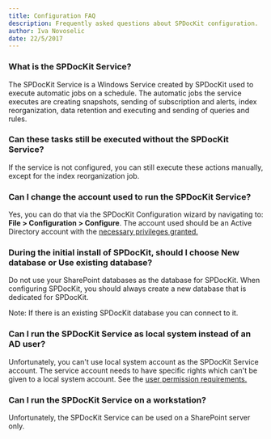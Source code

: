 ```yaml
---
title: Configuration FAQ
description: Frequently asked questions about SPDocKit configuration.
author: Iva Novoselic
date: 22/5/2017
---
```

### What is the SPDocKit Service?
The SPDocKit Service is a Windows Service created by SPDocKit used to execute automatic jobs on a schedule. The automatic jobs the service executes are creating snapshots, sending of subscription and alerts, index reorganization, data retention and executing and sending of queries and rules.

### Can these tasks still be executed without the SPDocKit Service?
If the service is not configured, you can still execute these actions manually, except for the index reorganization job.

### Can I change the account used to run the SPDocKit Service?
Yes, you can do that via the SPDocKit Configuration wizard by navigating to: __File > Configuration > Configure__. The account used should be an Active Directory account with the [necessary privileges granted.](#internal/requirements/user-permissions-requirements/)

### During the initial install of SPDocKit, should I choose New database or Use existing database?
Do not use your SharePoint databases as the database for SPDocKit. When configuring SPDocKit, you should always create a new database that is dedicated for SPDocKit.

Note: If there is an existing SPDocKit database you can connect to it.

### Can I run the SPDocKit Service as local system instead of an AD user?
Unfortunately, you can't use local system account as the SPDocKit Service account. The service account needs to have specific rights which can't be given to a local system account.
See the [user permission requirements.](#internal/requirements/user-permissions-requirements)

### Can I run the SPDocKit Service on a workstation?
Unfortunately, the SPDocKit Service can be used on a SharePoint server only.